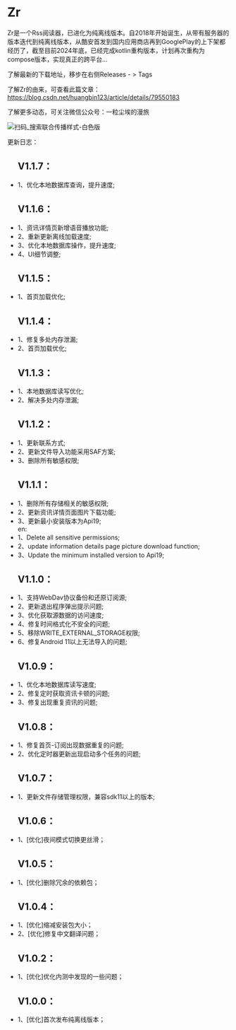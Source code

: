 # Zr
Zr是一个Rss阅读器，已进化为纯离线版本。自2018年开始诞生，从带有服务器的版本迭代到纯离线版本，从酷安首发到国内应用商店再到GooglePlay的上下架都经历了，截至目前2024年底，已经完成kotlin重构版本，计划再次重构为compose版本，实现真正的跨平台...

了解最新的下载地址，移步在右侧Releases - > Tags

了解Zr的由来，可查看此篇文章：https://blog.csdn.net/huangbin123/article/details/79550183

了解更多动态，可关注微信公众号：一粒尘埃的漫旅



![扫码_搜索联合传播样式-白色版](https://github.com/user-attachments/assets/2fc63595-b849-4b3b-b42a-2c15018c4203)



更新日志：
<html>
<head>
</head>
<body>
<ul>
    <h2>V1.1.7：</h2>
    <li>1、优化本地数据库查询，提升速度;</li>
</ul>
<ul>
    <h2>V1.1.6：</h2>
    <li>1、资讯详情页新增语音播放功能;</li>
    <li>2、重新更新离线加载速度;</li>
    <li>3、优化本地数据库操作，提升速度;</li>
    <li>4、UI细节调整;</li>
</ul>
<ul>
    <h2>V1.1.5：</h2>
    <li>1、首页加载优化;</li>
</ul>
<ul>
    <h2>V1.1.4：</h2>
    <li>1、修复多处内存泄漏;</li>
    <li>2、首页加载优化;</li>
</ul>
<ul>
    <h2>V1.1.3：</h2>
    <li>1、本地数据库读写优化;</li>
    <li>2、解决多处内存泄漏;</li>
</ul>
<ul>
    <h2>V1.1.2：</h2>
    <li>1、更新联系方式;</li>
    <li>2、更新文件导入功能采用SAF方案;</li>
    <li>3、删除所有敏感权限;</li>
</ul>
<ul>
    <h2>V1.1.1：</h2>
    <li>1、删除所有存储相关的敏感权限;</li>
    <li>2、更新资讯详情页面图片下载功能;</li>
    <li>3、更新最小安装版本为Api19;</li>
     en:
    <li>1、Delete all sensitive permissions; </li>
    <li>2、update information details page picture download function; </li>
    <li>3、Update the minimum installed version to Api19; </li>
</ul>
<ul>
    <h2>V1.1.0：</h2>
    <li>1、支持WebDav协议备份和还原订阅源;</li>
    <li>2、更新退出程序弹出提示问题;</li>
    <li>3、优化获取源数据的访问速度;</li>
    <li>4、修复时间格式化不安全的问题;</li>
    <li>5、移除WRITE_EXTERNAL_STORAGE权限;</li>
    <li>6、修复Android 11以上无法导入的问题;</li>
</ul>
<ul>
    <h2>V1.0.9：</h2>
    <li>1、优化本地数据库读写速度;</li>
    <li>2、修复定时获取资讯卡顿的问题;</li>
    <li>3、修复出现重复资讯的问题;</li>
</ul>
<ul>
    <h2>V1.0.8：</h2>
    <li>1、修复首页-订阅出现数据重复的问题;</li>
    <li>2、优化定时器更新出现启动多个任务的问题;</li>
</ul>
<ul>
    <h2>V1.0.7：</h2>
    <li>1、更新文件存储管理权限，兼容sdk11以上的版本;</li>
</ul>
<ul>
    <h2>V1.0.6：</h2>
    <li>1、[优化]夜间模式切换更丝滑；</li>
</ul>
<ul>
    <h2>V1.0.5：</h2>
    <li>1、[优化]删除冗余的依赖包；</li>
</ul>
<ul>
    <h2>V1.0.4：</h2>
    <li>1、[优化]缩减安装包大小；</li>
    <li>2、[优化]修复中文翻译问题；</li>
</ul>
<ul>
    <h2>V1.0.2：</h2>
    <li>1、[优化]优化内测中发现的一些问题；</li>
</ul>
<ul>
    <h2>V1.0.0：</h2>
    <li>1、[优化]首次发布纯离线版本；</li>
</ul>
</body>

</html>
